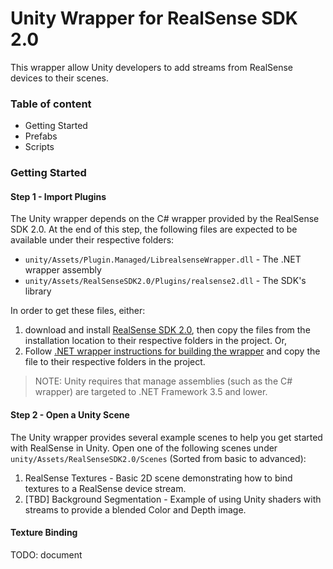 # Unity Wrapper for RealSense SDK 2.0

This wrapper allow Unity developers to add streams from RealSense devices to their scenes.

### Table of content

* Getting Started
* Prefabs
* Scripts

### Getting Started

#### Step 1 - Import Plugins

The Unity wrapper depends on the C# wrapper provided by the RealSense SDK 2.0.
At the end of this step, the following files are expected to be available under their respective folders:

* `unity/Assets/Plugin.Managed/LibrealsenseWrapper.dll` - The .NET wrapper assembly
* `unity/Assets/RealSenseSDK2.0/Plugins/realsense2.dll` - The SDK's library

In order to get these files, either:
1. download and install [RealSense SDK 2.0](https://github.com/IntelRealSense/librealsense/releases), then copy the files from the installation location to their respective folders in the project. Or,
2. Follow [.NET wrapper instructions for building the wrapper](https://github.com/IntelRealSense/librealsense/tree/master/wrappers/csharp#getting-started) and copy the file to their respective folders in the project.

> NOTE: Unity requires that manage assemblies (such as the C# wrapper) are targeted to .NET Framework 3.5 and lower.

#### Step 2 - Open a Unity Scene

The Unity wrapper provides several example scenes to help you get started with RealSense in Unity. Open one of the following scenes under `unity/Assets/RealSenseSDK2.0/Scenes` (Sorted from basic to advanced):

1. RealSense Textures - Basic 2D scene demonstrating how to bind textures to a RealSense device stream.
2. [TBD] Background Segmentation - Example of using Unity shaders with streams to provide a blended Color and Depth image.  


#### Texture Binding

TODO: document
